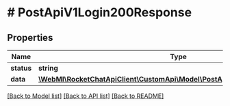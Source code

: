 # # PostApiV1Login200Response

## Properties

Name | Type | Description | Notes
------------ | ------------- | ------------- | -------------
**status** | **string** |  | [optional]
**data** | [**\WebMI\RocketChatApiClient\CustomApi\Model\PostApiV1Login200ResponseData**](PostApiV1Login200ResponseData.md) |  | [optional]

[[Back to Model list]](../../README.md#models) [[Back to API list]](../../README.md#endpoints) [[Back to README]](../../README.md)
